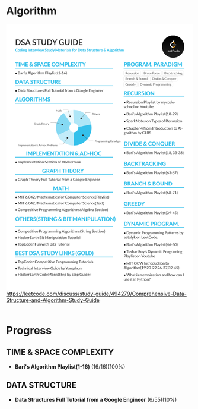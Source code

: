 
# Algorithm

<img src="./images/Study_guide.png" alt="Study Guide" width="700">\
<https://leetcode.com/discuss/study-guide/494279/Comprehensive-Data-Structure-and-Algorithm-Study-Guide>
<br>
<br>

# Progress

## TIME & SPACE COMPLEXITY

- **Bari's Algorithm Playlist(1-16)** (16/16)(100%)

## DATA STRUCTURE

- **Data Structures Full Tutorial from a Google Engineer** (6/55)(10%)
